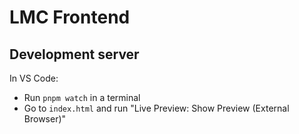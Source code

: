 # LMC Frontend

## Development server
In VS Code:
- Run `pnpm watch` in a terminal
- Go to `index.html` and run "Live Preview: Show Preview (External Browser)"
